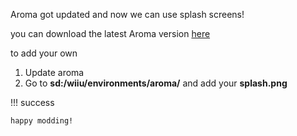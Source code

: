 Aroma got updated and now we can use splash screens!

you can download the latest Aroma version [here](https://aroma.foryour.cafe/)

to add your own

1. Update aroma
2. Go to **sd:/wiiu/environments/aroma/** and add your **splash.png**

!!! success

    happy modding!